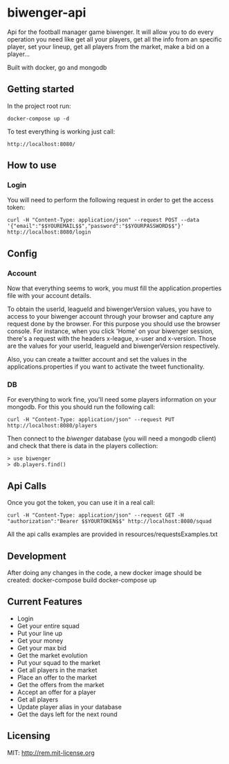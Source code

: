 # biwenger-api
Api for the football manager game biwenger. It will allow you to do every operation 
you need like get all your players, get all the info from an specific player, 
set your lineup, get all players from the market, make a bid on a player...

Built with docker, go and mongodb

## Getting started

In the project root run:

```
docker-compose up -d
```

To test everything is working just call: 

```
http://localhost:8080/
```

## How to use

### Login

You will need to perform the following request in order to get the access token:

```
curl -H "Content-Type: application/json" --request POST --data '{"email":"$$YOUREMAIL$$","password":"$$YOURPASSWORD$$"}' http://localhost:8080/login
```

## Config

### Account

Now that everything seems to work, you must fill the application.properties file with 
your account details.

To obtain the userId, leagueId and biwengerVersion values, you have to access to your 
biwenger account through your browser and capture any request done by the browser. For 
this purpose you should use the browser console. For instance, when you click 'Home' on
your biwenger session, there's a request with the headers x-league, x-user and x-version.
Those are the values for your userId, leagueId and biwengerVersion respectively. 

Also, you can create a twitter account and set the values in the applications.properties
if you want to activate the tweet functionality.

### DB

For everything to work fine, you'll need some players information on your mongodb. For this
you should run the following call:

```
curl -H "Content-Type: application/json" --request PUT http://localhost:8080/players
```

Then connect to the *biwenger* database (you will need a mongodb client)
and check that there is data in the players collection:

```
> use biwenger
> db.players.find()
```


## Api Calls

Once you got the token, you can use it in a real call:

```
curl -H "Content-Type: application/json" --request GET -H "authorization":"Bearer $$YOURTOKEN$$" http://localhost:8080/squad
```

All the api calls examples are provided in resources/requestsExamples.txt

## Development

After doing any changes in the code, a new docker image should be created:
docker-compose build
docker-compose up

## Current Features

* Login
* Get your entire squad
* Put your line up
* Get your money
* Get your max bid
* Get the market evolution
* Put your squad to the market
* Get all players in the market
* Place an offer to the market
* Get the offers from the market
* Accept an offer for a player
* Get all players
* Update player alias in your database
* Get the days left for the next round

## Licensing
MIT: http://rem.mit-license.org